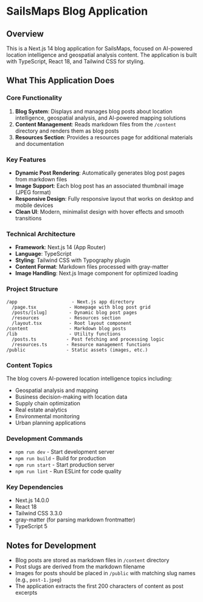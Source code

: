 # SailsMaps Blog Application

## Overview
This is a Next.js 14 blog application for SailsMaps, focused on AI-powered location intelligence and geospatial analysis content. The application is built with TypeScript, React 18, and Tailwind CSS for styling.

## What This Application Does

### Core Functionality
1. **Blog System**: Displays and manages blog posts about location intelligence, geospatial analysis, and AI-powered mapping solutions
2. **Content Management**: Reads markdown files from the `/content` directory and renders them as blog posts
3. **Resources Section**: Provides a resources page for additional materials and documentation

### Key Features
- **Dynamic Post Rendering**: Automatically generates blog post pages from markdown files
- **Image Support**: Each blog post has an associated thumbnail image (JPEG format)
- **Responsive Design**: Fully responsive layout that works on desktop and mobile devices
- **Clean UI**: Modern, minimalist design with hover effects and smooth transitions

### Technical Architecture
- **Framework**: Next.js 14 (App Router)
- **Language**: TypeScript
- **Styling**: Tailwind CSS with Typography plugin
- **Content Format**: Markdown files processed with gray-matter
- **Image Handling**: Next.js Image component for optimized loading

### Project Structure
```
/app                    - Next.js app directory
  /page.tsx            - Homepage with blog post grid
  /posts/[slug]        - Dynamic blog post pages
  /resources           - Resources section
  /layout.tsx          - Root layout component
/content               - Markdown blog posts
/lib                   - Utility functions
  /posts.ts           - Post fetching and processing logic
  /resources.ts       - Resource management functions
/public               - Static assets (images, etc.)
```

### Content Topics
The blog covers AI-powered location intelligence topics including:
- Geospatial analysis and mapping
- Business decision-making with location data
- Supply chain optimization
- Real estate analytics
- Environmental monitoring
- Urban planning applications

### Development Commands
- `npm run dev` - Start development server
- `npm run build` - Build for production
- `npm run start` - Start production server
- `npm run lint` - Run ESLint for code quality

### Key Dependencies
- Next.js 14.0.0
- React 18
- Tailwind CSS 3.3.0
- gray-matter (for parsing markdown frontmatter)
- TypeScript 5

## Notes for Development
- Blog posts are stored as markdown files in `/content` directory
- Post slugs are derived from the markdown filename
- Images for posts should be placed in `/public` with matching slug names (e.g., `post-1.jpeg`)
- The application extracts the first 200 characters of content as post excerpts



